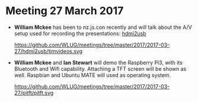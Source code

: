 Meeting 27 March 2017
=====================

* **William Mckee** has been to nz.js.con recently and will talk about the A/V
  setup used for recording the presentations: [hdmi2usb](https://hdmi2usb.tv/home/)

  https://github.com/WLUG/meetings/tree/master/2017/2017-03-27/hdmi2usb/timvideos.svg

* **William Mckee** and **Ian Stewart** will demo the Raspberry Pi3, with its
  Bluetooth and Wifi capability. Attaching a TFT screen will be shown as well.
  Raspbian and Ubuntu MATE will used as operating system.

  https://github.com/WLUG/meetings/tree/master/2017/2017-03-27/pitft/pitft.svg

